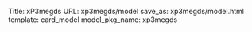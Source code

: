 Title: xP3megds
URL: xp3megds/model
save_as: xp3megds/model.html
template: card_model
model_pkg_name: xp3megds

